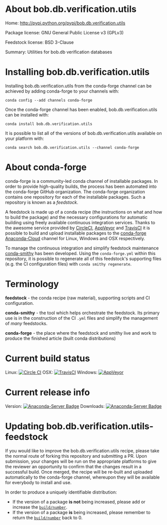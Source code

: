 About bob.db.verification.utils
===============================

Home: http://pypi.python.org/pypi/bob.db.verification.utils

Package license: GNU General Public License v3 (GPLv3)

Feedstock license: BSD 3-Clause

Summary: Utilities for bob.db verification databases



Installing bob.db.verification.utils
====================================

Installing bob.db.verification.utils from the conda-forge channel can be achieved by adding conda-forge to your channels with:

```
conda config --add channels conda-forge
```

Once the conda-forge channel has been enabled, bob.db.verification.utils can be installed with:

```
conda install bob.db.verification.utils
```

It is possible to list all of the versions of bob.db.verification.utils available on your platform with:

```
conda search bob.db.verification.utils --channel conda-forge
```


About conda-forge
=================

conda-forge is a community-led conda channel of installable packages.
In order to provide high-quality builds, the process has been automated into the
conda-forge GitHub organization. The conda-forge organization contains one repository 
for each of the installable packages. Such a repository is known as a *feedstock*.

A feedstock is made up of a conda recipe (the instructions on what and how to build
the package) and the necessary configurations for automatic building using freely
available continuous integration services. Thanks to the awesome service provided by
[CircleCI](https://circleci.com/), [AppVeyor](http://www.appveyor.com/)
and [TravisCI](https://travis-ci.org/) it is possible to build and upload installable
packages to the [conda-forge](https://anaconda.org/conda-forge)
[Anaconda-Cloud](http://docs.anaconda.org/) channel for Linux, Windows and OSX respectively.

To manage the continuous integration and simplify feedstock maintenance
[conda-smithy](http://github.com/conda-forge/conda-smithy) has been developed.
Using the ``conda-forge.yml`` within this repository, it is possible to regenerate all of
this feedstock's supporting files (e.g. the CI configuration files) with ``conda smithy regenerate``.


Terminology
===========

**feedstock** - the conda recipe (raw material), supporting scripts and CI configuration.

**conda-smithy** - the tool which helps orchestrate the feedstock.
                   Its primary use is in the construction of the CI ``.yml`` files
                   and simplify the management of *many* feedstocks.

**conda-forge** - the place where the feedstock and smithy live and work to
                  produce the finished article (built conda distributions)

Current build status
====================

Linux: [![Circle CI](https://circleci.com/gh/conda-forge/bob.db.verification.utils-feedstock.svg?style=svg)](https://circleci.com/gh/conda-forge/bob.db.verification.utils-feedstock)
OSX: [![TravisCI](https://travis-ci.org/conda-forge/bob.db.verification.utils-feedstock.svg?branch=master)](https://travis-ci.org/conda-forge/bob.db.verification.utils-feedstock) 
Windows: [![AppVeyor](https://ci.appveyor.com/api/projects/status/github/conda-forge/bob-db-verification-utils-feedstock?svg=True)](https://ci.appveyor.com/project/conda-forge/bob-db-verification-utils-feedstock/branch/master)

Current release info
====================
Version: [![Anaconda-Server Badge](https://anaconda.org/conda-forge/bob.db.verification.utils/badges/version.svg)](https://anaconda.org/conda-forge/bob.db.verification.utils)
Downloads: [![Anaconda-Server Badge](https://anaconda.org/conda-forge/bob.db.verification.utils/badges/downloads.svg)](https://anaconda.org/conda-forge/bob.db.verification.utils)


Updating bob.db.verification.utils-feedstock
============================================

If you would like to improve the bob.db.verification.utils recipe, please take the normal
route of forking this repository and submitting a PR. Upon submission, your changes will
be run on the appropriate platforms to give the reviewer an opportunity to confirm that the
changes result in a successful build. Once merged, the recipe will be re-built and uploaded
automatically to the conda-forge channel, whereupon they will be available for everybody to
install and use.

In order to produce a uniquely identifiable distribution:
 * If the version of a package **is not** being increased, please add or increase
   the [``build/number``](http://conda.pydata.org/docs/building/meta-yaml.html#build-number-and-string). 
 * If the version of a package **is** being increased, please remember to return
   the [``build/number``](http://conda.pydata.org/docs/building/meta-yaml.html#build-number-and-string)
   back to 0.
